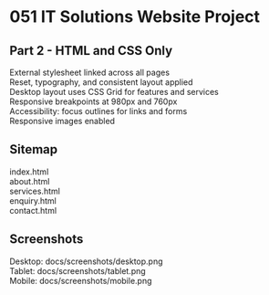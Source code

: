 # 051 IT Solutions Website Project

## Part 2 - HTML and CSS Only
External stylesheet linked across all pages  
Reset, typography, and consistent layout applied  
Desktop layout uses CSS Grid for features and services  
Responsive breakpoints at 980px and 760px  
Accessibility: focus outlines for links and forms  
Responsive images enabled  

## Sitemap
index.html  
about.html  
services.html  
enquiry.html  
contact.html  

## Screenshots
Desktop: docs/screenshots/desktop.png  
Tablet: docs/screenshots/tablet.png  
Mobile: docs/screenshots/mobile.png  
